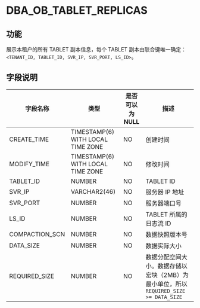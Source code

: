 DBA_OB_TABLET_REPLICAS
===========================================

功能
-------------------

展示本租户的所有 TABLET 副本信息，每个 TABLET 副本由联合键唯一确定：`<TENANT_ID, TABLET_ID, SVR_IP, SVR_PORT, LS_ID>`。

字段说明
----------------------

|     字段名称      |      类型      | 是否可以为 NULL |                             描述                             |
|---------------|--------------|------------|------------------------------------------------------------|
| CREATE_TIME     | TIMESTAMP(6) WITH LOCAL TIME ZONE       | NO         | 创建时间                                                  |
| MODIFY_TIME     | TIMESTAMP(6) WITH LOCAL TIME ZONE       | NO         | 修改时间                                                  |
| TABLET_ID     | NUMBER       | NO         | TABLET ID                                                  |
| SVR_IP        | VARCHAR2(46) | NO         | 服务器 IP 地址                                                  |
| SVR_PORT      | NUMBER       | NO         | 服务器端口号                                                     |
| LS_ID         | NUMBER       | NO         | TABLET 所属的日志流 ID                                           |
| COMPACTION_SCN  | NUMBER       | NO         | 数据快照版本号                                                      |
| DATA_SIZE     | NUMBER       | NO         | 数据实际大小                                                     |
| REQUIRED_SIZE | NUMBER       | NO         | 数据分配空间大小。数据存储以宏块（2MB）为最小单位，所以 `REQUIRED_SIZE >= DATA_SIZE` |
